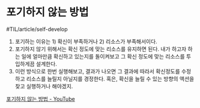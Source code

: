 # 포기하지 않는 방법
#TIL/article/self-develop

1. 포기하는 이유는 1) 확신이 부족하거나 2) 리소스가 부족해서이다. 
2. 포기하지 않기 위해서는 확신 정도에 맞는 리소스를 유지하면 된다. 내가 하고자 하는 일에 얼마만큼 확신하고 있는지를 돌이켜보고 그 확신 정도에 맞는 리소스를 투입하게끔 설계한다. 
3. 이런 방식으로 한번 실행해보고, 결과가 나오면 그 결과에 따라서 확신정도를 수정하고 리소스를 늘릴지 아닐지를 경정한다. 혹은, 확신을 늘릴 수 있는 방향의 액션을 찾고 실행하거나 해야겠지. 


[포기하지 않는 방법 - YouTube](https://www.youtube.com/watch?v=cH4JKgmPVKk)